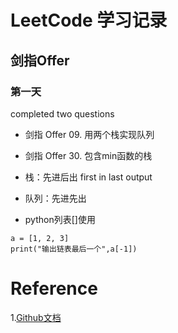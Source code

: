 # LeetCode 学习记录
## 剑指Offer
### 第一天
completed two questions
- 剑指 Offer 09. 用两个栈实现队列
- 剑指 Offer 30. 包含min函数的栈

- 栈：先进后出 first in last output  
- 队列：先进先出
- python列表[]使用
```
a = [1, 2, 3]
print("输出链表最后一个",a[-1])
```

# Reference
1.[Github文档](https://docs.github.com/cn/get-started/writing-on-github/getting-started-with-writing-and-formatting-on-github/basic-writing-and-formatting-syntax)
